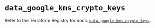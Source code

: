 # `data_google_kms_crypto_keys`

Refer to the Terraform Registry for docs: [`data_google_kms_crypto_keys`](https://registry.terraform.io/providers/hashicorp/google-beta/6.30.0/docs/data-sources/google_kms_crypto_keys).

